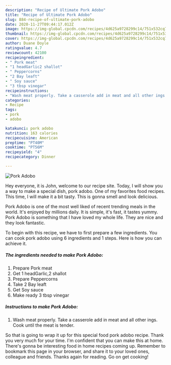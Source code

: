 ```yaml
---
description: "Recipe of Ultimate Pork Adobo"
title: "Recipe of Ultimate Pork Adobo"
slug: 884-recipe-of-ultimate-pork-adobo
date: 2020-11-27T09:44:17.012Z
image: https://img-global.cpcdn.com/recipes/4d625a9728299c14/751x532cq70/pork-adobo-recipe-main-photo.jpg
thumbnail: https://img-global.cpcdn.com/recipes/4d625a9728299c14/751x532cq70/pork-adobo-recipe-main-photo.jpg
cover: https://img-global.cpcdn.com/recipes/4d625a9728299c14/751x532cq70/pork-adobo-recipe-main-photo.jpg
author: Duane Doyle
ratingvalue: 4.7
reviewcount: 42100
recipeingredient:
- " Pork meat"
- "1 headGarlic2 shallot"
- " Peppercorns"
- "2 Bay leaft"
- " Soy sauce"
- "3 tbsp vinegar"
recipeinstructions:
- "Wash meat properly. Take a casserole add in meat and all other ings. Cook until the meat is tender."
categories:
- Recipe
tags:
- pork
- adobo

katakunci: pork adobo 
nutrition: 163 calories
recipecuisine: American
preptime: "PT40M"
cooktime: "PT56M"
recipeyield: "4"
recipecategory: Dinner

---
```



![Pork Adobo](https://img-global.cpcdn.com/recipes/4d625a9728299c14/751x532cq70/pork-adobo-recipe-main-photo.jpg)

Hey everyone, it is John, welcome to our recipe site. Today, I will show you a way to make a special dish, pork adobo. One of my favorites food recipes. This time, I will make it a bit tasty. This is gonna smell and look delicious.



Pork Adobo is one of the most well liked of recent trending meals in the world. It's enjoyed by millions daily. It is simple, it's fast, it tastes yummy. Pork Adobo is something that I have loved my whole life. They are nice and they look fantastic.


To begin with this recipe, we have to first prepare a few ingredients. You can cook pork adobo using 6 ingredients and 1 steps. Here is how you can achieve it.

<!--inarticleads1-->

##### The ingredients needed to make Pork Adobo:

1. Prepare  Pork meat
1. Get 1 headGarlic,2 shallot
1. Prepare  Peppercorns
1. Take 2 Bay leaft
1. Get  Soy sauce
1. Make ready 3 tbsp vinegar




<!--inarticleads2-->

##### Instructions to make Pork Adobo:

1. Wash meat properly. Take a casserole add in meat and all other ings. Cook until the meat is tender.




So that is going to wrap it up for this special food pork adobo recipe. Thank you very much for your time. I'm confident that you can make this at home. There's gonna be interesting food in home recipes coming up. Remember to bookmark this page in your browser, and share it to your loved ones, colleague and friends. Thanks again for reading. Go on get cooking!
